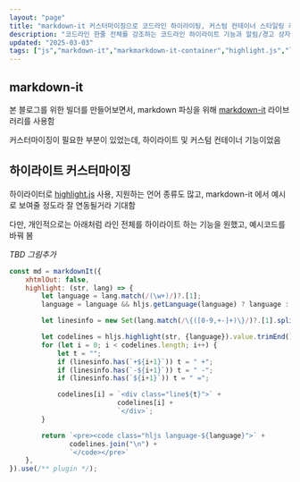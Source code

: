 ```yaml
---
layout: "page"
title: "markdown-it 커스터마이징으로 코드라인 하이라이팅, 커스텀 컨테이너 스타일링 추가"
description: "코드라인 한줄 전체를 강조하는 코드라인 하이라이트 기능과 알림/경고 상자 등 스타일링에 필요한 클래스 지정을 가능하게 하는 기능 추가"
updated: "2025-03-03"
tags: ["js","markdown-it","markmarkdown-it-container","highlight.js","line_highlighting"]
---
```


## markdown-it

본 블로그를 위한 빌더를 만들어보면서, markdown 파싱을 위해 [markdown-it](https://github.com/markdown-it/markdown-it#readme) 라이브러리를 사용함

커스터마이징이 필요한 부분이 있었는데, 하이라이트 및 커스텀 컨테이너 기능이었음

## 하이라이트 커스터마이징

하이라이터로 [highlight.js](https://highlightjs.org/) 사용, 지원하는 언어 종류도 많고, markdown-it 에서 예시로 보여줄 정도라 잘 연동될거라 기대함

다만, 개인적으로는 아래처럼 라인 전체를 하이라이트 하는 기능을 원했고, 예시코드를 바꿔 봄

*TBD 그림추가*

```js
const md = markdownIt({
    xhtmlOut: false,
    highlight: (str, lang) => {
        let language = lang.match(/(\w+)/)?.[1];
        language = language && hljs.getLanguage(language) ? language : "plaintext";

        let linesinfo = new Set(lang.match(/\{([0-9,+-]+)\}/)?.[1].split(","));

        let codelines = hljs.highlight(str, {language}).value.trimEnd().split("\n");
        for (let i = 0; i < codelines.length; i++) {
            let t = "";
            if (linesinfo.has(`+${i+1}`)) t = " +";
            if (linesinfo.has(`-${i+1}`)) t = " -";
            if (linesinfo.has(`${i+1}`)) t = " =";

            codelines[i] = `<div class="line${t}">` +
                           codelines[i] +
                           `</div>`;
        }

        return `<pre><code class="hljs language-${language}">` +
               codelines.join("\n") +
               `</code></pre>`
    },
}).use(/** plugin */);
```